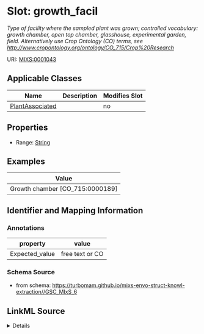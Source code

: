 # Slot: growth_facil


_Type of facility where the sampled plant was grown; controlled vocabulary: growth chamber, open top chamber, glasshouse, experimental garden, field. Alternatively use Crop Ontology (CO) terms, see http://www.cropontology.org/ontology/CO_715/Crop%20Research_



URI: [MIXS:0001043](https://w3id.org/mixs/0001043)



<!-- no inheritance hierarchy -->




## Applicable Classes

| Name | Description | Modifies Slot |
| --- | --- | --- |
[PlantAssociated](PlantAssociated.md) |  |  no  |







## Properties

* Range: [String](String.md)






## Examples

| Value |
| --- |
| Growth chamber [CO_715:0000189] |

## Identifier and Mapping Information





### Annotations

| property | value |
| --- | --- |
| Expected_value | free text or CO |



### Schema Source


* from schema: https://turbomam.github.io/mixs-envo-struct-knowl-extraction//GSC_MIxS_6




## LinkML Source

<details>
```yaml
name: growth_facil
annotations:
  Expected_value:
    tag: Expected_value
    value: free text or CO
description: 'Type of facility where the sampled plant was grown; controlled vocabulary:
  growth chamber, open top chamber, glasshouse, experimental garden, field. Alternatively
  use Crop Ontology (CO) terms, see http://www.cropontology.org/ontology/CO_715/Crop%20Research'
title: growth facility
notes:
- facility
- growth
examples:
- value: Growth chamber [CO_715:0000189]
from_schema: https://turbomam.github.io/mixs-envo-struct-knowl-extraction//GSC_MIxS_6
rank: 1000
string_serialization: '{text}|{termLabel} [{termID}]'
slot_uri: MIXS:0001043
multivalued: false
alias: growth_facil
domain_of:
- PlantAssociated
range: string
required: false
recommended: false

```
</details>